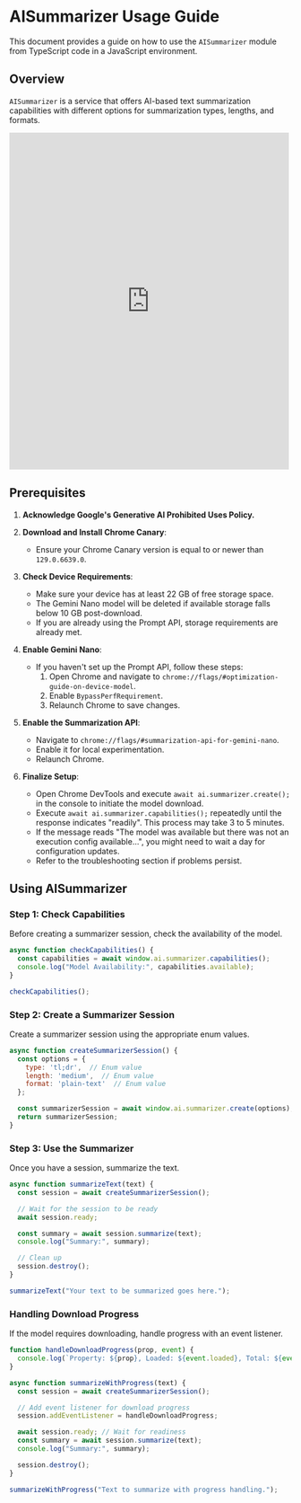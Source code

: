 # AISummarizer Usage Guide

This document provides a guide on how to use the `AISummarizer` module from TypeScript code in a JavaScript environment.

## Overview

`AISummarizer` is a service that offers AI-based text summarization capabilities with different options for summarization types, lengths, and formats.

<iframe src="http://localhost:4200/summary?inIframe=true"
style="border: none;" scrolling="no"
width="99%" height="600"></iframe>


## Prerequisites

1. **Acknowledge Google's Generative AI Prohibited Uses Policy.**

2. **Download and Install Chrome Canary**:
   - Ensure your Chrome Canary version is equal to or newer than `129.0.6639.0`.

3. **Check Device Requirements**:
   - Make sure your device has at least 22 GB of free storage space.
   - The Gemini Nano model will be deleted if available storage falls below 10 GB post-download.
   - If you are already using the Prompt API, storage requirements are already met.

4. **Enable Gemini Nano**:
   - If you haven't set up the Prompt API, follow these steps:
      1. Open Chrome and navigate to `chrome://flags/#optimization-guide-on-device-model`.
      2. Enable `BypassPerfRequirement`.
      3. Relaunch Chrome to save changes.

5. **Enable the Summarization API**:
   - Navigate to `chrome://flags/#summarization-api-for-gemini-nano`.
   - Enable it for local experimentation.
   - Relaunch Chrome.

6. **Finalize Setup**:
   - Open Chrome DevTools and execute `await ai.summarizer.create();` in the console to initiate the model download.
   - Execute `await ai.summarizer.capabilities();` repeatedly until the response indicates "readily". This process may take 3 to 5 minutes.
   - If the message reads "The model was available but there was not an execution config available...", you might need to wait a day for configuration updates.
   - Refer to the troubleshooting section if problems persist.

## Using AISummarizer

### Step 1: Check Capabilities

Before creating a summarizer session, check the availability of the model.

```javascript
async function checkCapabilities() {
  const capabilities = await window.ai.summarizer.capabilities();
  console.log("Model Availability:", capabilities.available);
}

checkCapabilities();
```

### Step 2: Create a Summarizer Session

Create a summarizer session using the appropriate enum values.

```javascript
async function createSummarizerSession() {
  const options = {
    type: 'tl;dr',  // Enum value
    length: 'medium',  // Enum value
    format: 'plain-text'  // Enum value
  };

  const summarizerSession = await window.ai.summarizer.create(options);
  return summarizerSession;
}
```

### Step 3: Use the Summarizer

Once you have a session, summarize the text.

```javascript
async function summarizeText(text) {
  const session = await createSummarizerSession();

  // Wait for the session to be ready
  await session.ready;

  const summary = await session.summarize(text);
  console.log("Summary:", summary);

  // Clean up
  session.destroy();
}

summarizeText("Your text to be summarized goes here.");
```

### Handling Download Progress

If the model requires downloading, handle progress with an event listener.

```javascript
function handleDownloadProgress(prop, event) {
  console.log(`Property: ${prop}, Loaded: ${event.loaded}, Total: ${event.total}`);
}

async function summarizeWithProgress(text) {
  const session = await createSummarizerSession();

  // Add event listener for download progress
  session.addEventListener = handleDownloadProgress;

  await session.ready; // Wait for readiness
  const summary = await session.summarize(text);
  console.log("Summary:", summary);

  session.destroy();
}

summarizeWithProgress("Text to summarize with progress handling.");
```

